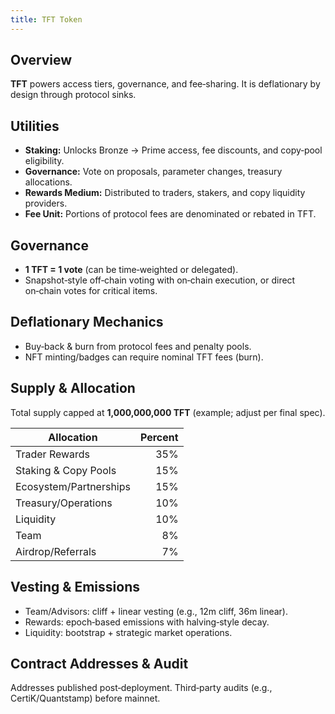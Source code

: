 ```yaml
---
title: TFT Token
---
```

## Overview
**TFT** powers access tiers, governance, and fee‑sharing. It is deflationary by design through protocol sinks.

## Utilities
- **Staking:** Unlocks Bronze → Prime access, fee discounts, and copy‑pool eligibility.
- **Governance:** Vote on proposals, parameter changes, treasury allocations.
- **Rewards Medium:** Distributed to traders, stakers, and copy liquidity providers.
- **Fee Unit:** Portions of protocol fees are denominated or rebated in TFT.

## Governance
- **1 TFT = 1 vote** (can be time‑weighted or delegated).  
- Snapshot‑style off‑chain voting with on‑chain execution, or direct on‑chain votes for critical items.

## Deflationary Mechanics
- Buy‑back & burn from protocol fees and penalty pools.  
- NFT minting/badges can require nominal TFT fees (burn).

## Supply & Allocation
Total supply capped at **1,000,000,000 TFT** (example; adjust per final spec).

| Allocation | Percent |
|---|---:|
| Trader Rewards | 35% |
| Staking & Copy Pools | 15% |
| Ecosystem/Partnerships | 15% |
| Treasury/Operations | 10% |
| Liquidity | 10% |
| Team | 8% |
| Airdrop/Referrals | 7% |

## Vesting & Emissions
- Team/Advisors: cliff + linear vesting (e.g., 12m cliff, 36m linear).  
- Rewards: epoch‑based emissions with halving‑style decay.  
- Liquidity: bootstrap + strategic market operations.

## Contract Addresses & Audit
Addresses published post‑deployment. Third‑party audits (e.g., CertiK/Quantstamp) before mainnet.

